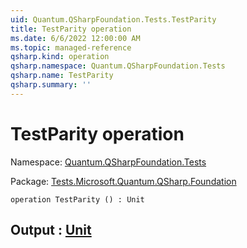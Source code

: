 ```yaml
---
uid: Quantum.QSharpFoundation.Tests.TestParity
title: TestParity operation
ms.date: 6/6/2022 12:00:00 AM
ms.topic: managed-reference
qsharp.kind: operation
qsharp.namespace: Quantum.QSharpFoundation.Tests
qsharp.name: TestParity
qsharp.summary: ''
---
```


# TestParity operation

Namespace: [Quantum.QSharpFoundation.Tests](xref:Quantum.QSharpFoundation.Tests)

Package: [Tests.Microsoft.Quantum.QSharp.Foundation](https://nuget.org/packages/Tests.Microsoft.Quantum.QSharp.Foundation)




```qsharp
operation TestParity () : Unit
```


## Output : [Unit](xref:microsoft.quantum.qsharp.valueliterals#unit-literal)


